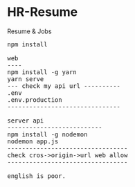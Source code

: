 # HR-Resume
Resume &amp; Jobs
<pre>
npm install 

web
----
npm install -g yarn 
yarn serve 
--- check my api url ---------- 
.env
.env.production
-------------------------------

server api 
--------------------------
npm install -g nodemon
nodemon app.js
---------------------------------
check cros->origin->url web allow
---------------------------------

english is poor.

</pre>
